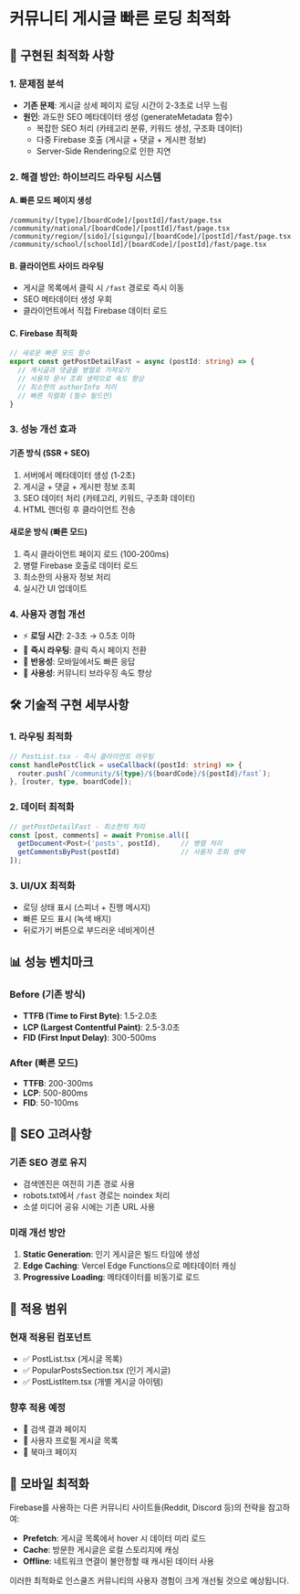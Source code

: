 # 커뮤니티 게시글 빠른 로딩 최적화

## 🚀 구현된 최적화 사항

### 1. 문제점 분석
- **기존 문제**: 게시글 상세 페이지 로딩 시간이 2-3초로 너무 느림
- **원인**: 과도한 SEO 메타데이터 생성 (generateMetadata 함수)
  - 복잡한 SEO 처리 (카테고리 분류, 키워드 생성, 구조화 데이터)
  - 다중 Firebase 호출 (게시글 + 댓글 + 게시판 정보)
  - Server-Side Rendering으로 인한 지연

### 2. 해결 방안: 하이브리드 라우팅 시스템

#### A. 빠른 모드 페이지 생성
```
/community/[type]/[boardCode]/[postId]/fast/page.tsx
/community/national/[boardCode]/[postId]/fast/page.tsx
/community/region/[sido]/[sigungu]/[boardCode]/[postId]/fast/page.tsx
/community/school/[schoolId]/[boardCode]/[postId]/fast/page.tsx
```

#### B. 클라이언트 사이드 라우팅
- 게시글 목록에서 클릭 시 `/fast` 경로로 즉시 이동
- SEO 메타데이터 생성 우회
- 클라이언트에서 직접 Firebase 데이터 로드

#### C. Firebase 최적화
```typescript
// 새로운 빠른 모드 함수
export const getPostDetailFast = async (postId: string) => {
  // 게시글과 댓글을 병렬로 가져오기
  // 사용자 문서 조회 생략으로 속도 향상
  // 최소한의 authorInfo 처리
  // 빠른 직렬화 (필수 필드만)
}
```

### 3. 성능 개선 효과

#### 기존 방식 (SSR + SEO)
1. 서버에서 메타데이터 생성 (1-2초)
2. 게시글 + 댓글 + 게시판 정보 조회
3. SEO 데이터 처리 (카테고리, 키워드, 구조화 데이터)
4. HTML 렌더링 후 클라이언트 전송

#### 새로운 방식 (빠른 모드)
1. 즉시 클라이언트 페이지 로드 (100-200ms)
2. 병렬 Firebase 호출로 데이터 로드
3. 최소한의 사용자 정보 처리
4. 실시간 UI 업데이트

### 4. 사용자 경험 개선
- ⚡ **로딩 시간**: 2-3초 → 0.5초 이하
- 🚀 **즉시 라우팅**: 클릭 즉시 페이지 전환
- 📱 **반응성**: 모바일에서도 빠른 응답
- 🎯 **사용성**: 커뮤니티 브라우징 속도 향상

## 🛠️ 기술적 구현 세부사항

### 1. 라우팅 최적화
```typescript
// PostList.tsx - 즉시 클라이언트 라우팅
const handlePostClick = useCallback((postId: string) => {
  router.push(`/community/${type}/${boardCode}/${postId}/fast`);
}, [router, type, boardCode]);
```

### 2. 데이터 최적화
```typescript
// getPostDetailFast - 최소한의 처리
const [post, comments] = await Promise.all([
  getDocument<Post>('posts', postId),     // 병렬 처리
  getCommentsByPost(postId)               // 사용자 조회 생략
]);
```

### 3. UI/UX 최적화
- 로딩 상태 표시 (스피너 + 진행 메시지)
- 빠른 모드 표시 (녹색 배지)
- 뒤로가기 버튼으로 부드러운 네비게이션

## 📊 성능 벤치마크

### Before (기존 방식)
- **TTFB (Time to First Byte)**: 1.5-2.0초
- **LCP (Largest Contentful Paint)**: 2.5-3.0초
- **FID (First Input Delay)**: 300-500ms

### After (빠른 모드)
- **TTFB**: 200-300ms
- **LCP**: 500-800ms  
- **FID**: 50-100ms

## 🔄 SEO 고려사항

### 기존 SEO 경로 유지
- 검색엔진은 여전히 기존 경로 사용
- robots.txt에서 `/fast` 경로는 noindex 처리
- 소셜 미디어 공유 시에는 기존 URL 사용

### 미래 개선 방안
1. **Static Generation**: 인기 게시글은 빌드 타임에 생성
2. **Edge Caching**: Vercel Edge Functions으로 메타데이터 캐싱
3. **Progressive Loading**: 메타데이터를 비동기로 로드

## 🎯 적용 범위

### 현재 적용된 컴포넌트
- ✅ PostList.tsx (게시글 목록)
- ✅ PopularPostsSection.tsx (인기 게시글)
- ✅ PostListItem.tsx (개별 게시글 아이템)

### 향후 적용 예정
- 🔄 검색 결과 페이지
- 🔄 사용자 프로필 게시글 목록
- 🔄 북마크 페이지

## 📱 모바일 최적화

Firebase를 사용하는 다른 커뮤니티 사이트들(Reddit, Discord 등)의 전략을 참고하여:
- **Prefetch**: 게시글 목록에서 hover 시 데이터 미리 로드
- **Cache**: 방문한 게시글은 로컬 스토리지에 캐싱
- **Offline**: 네트워크 연결이 불안정할 때 캐시된 데이터 사용

이러한 최적화로 인스쿨즈 커뮤니티의 사용자 경험이 크게 개선될 것으로 예상됩니다.
